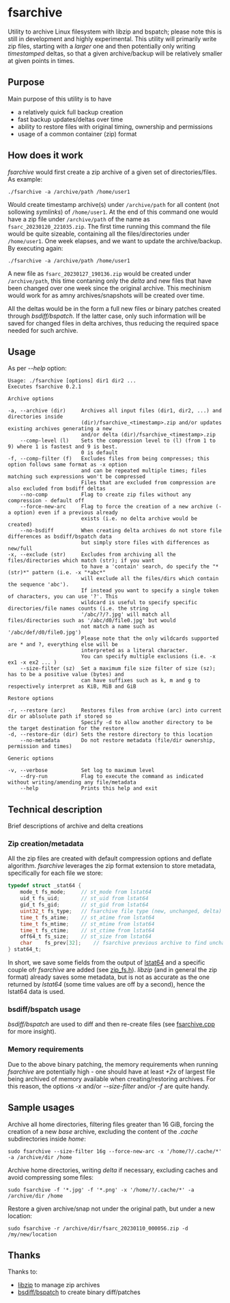 # fsarchive
Utility to archive Linux filesystem with libzip and bspatch; please note this is still in development and highly experimental.
This utility will primarily write zip files, starting with a _larger_ one and then potentially only writing _timestamped_ deltas, so that a given archive/backup will be relatively smaller at given points in times.

## Purpose
Main purpose of this utility is to have

* a relatively quick full backup creation
* fast backup updates/deltas over time
* ability to restore files with original timing, ownership and permissions
* usage of a common container (zip) format

## How does it work
_fsarchive_ would first create a zip archive of a given set of directories/files. As example:
```
./fsarchive -a /archive/path /home/user1
```
Would create timestamp archive(s) under `/archive/path` for all content (not sollowing _symlinks_) of `/home/user1`. At the end of this command one would have a zip file under `/archive/path` of the name as `fsarc_20230120_221035.zip`. The first time running this command the file would be quite sizeable, containing all the files/directories under `/home/user1`.
One week elapses, and we want to update the archive/backup. By executing again:
```
./fsarchive -a /archive/path /home/user1
```
A new file as `fsarc_20230127_190136.zip` would be created under `/archive/path`, this time contaning only the _delta_ and new files that have been changed over one week since the original archive.
This mechinism would work for as amny archives/snapshots will be created over time.

All the deltas would be in the form a full new files _or_ binary patches created through _bsdiff/bspatch_. If the latter case, only such information will be saved for changed files in delta archives, thus reducing the required space needed for such archive.

## Usage
As per _--help_ option:
```
Usage: ./fsarchive [options] dir1 dir2 ... 
Executes fsarchive 0.2.1

Archive options

-a, --archive (dir)     Archives all input files (dir1, dir2, ...) and directories inside
                        (dir)/fsarchive_<timestamp>.zip and/or updates existing archives generating a new
                        and/or delta (dir)/fsarchive_<timestamp>.zip
    --comp-level (l)    Sets the compression level to (l) (from 1 to 9) where 1 is fastest and 9 is best.
                        0 is default
-f, --comp-filter (f)   Excludes files from being compresses; this option follows same format as -x option
                        and can be repeated multiple times; files matching such expressions won't be compressed
                        Files that are excluded from compression are also excluded from bsdiff deltas
    --no-comp           Flag to create zip files without any compression - default off
    --force-new-arc     Flag to force the creation of a new archive (-a option) even if a previous already
                        exists (i.e. no delta archive would be created)
    --no-bsdiff         When creating delta archives do not store file differences as bsdiff/bspatch data
                        but simply store files with differences as new/full
-x, --exclude (str)     Excludes from archiving all the files/directories which match (str); if you want
                        to have a 'contain' search, do specify the "*(str)*" pattern (i.e. -x "*abc*"
                        will exclude all the files/dirs which contain the sequence 'abc').
                        If instead you want to specify a single token of characters, you can use '?'. This
                        wildcard is useful to specify specific directories/file names counts (i.e. the string
                        '/abc/?/?.jpg' will match all files/directories such as '/abc/d0/file0.jpg' but would
                        not match a name such as '/abc/def/d0/file0.jpg')
                        Please note that the only wildcards supported are * and ?, everything else will be
                        interpreted as a literal character.
                        You can specify multiple exclusions (i.e. -x ex1 -x ex2 ... )
    --size-filter (sz)  Set a maximum file size filter of size (sz); has to be a positive value (bytes) and
                        can have suffixes such as k, m and g to respectively interpret as KiB, MiB and GiB

Restore options

-r, --restore (arc)     Restores files from archive (arc) into current dir or ablsolute path if stored so
                        Specify -d to allow another directory to be the target destination for the restore
-d, --restore-dir (dir) Sets the restore directory to this location
    --no-metadata       Do not restore metadata (file/dir ownership, permission and times)

Generic options

-v, --verbose           Set log to maximum level
    --dry-run           Flag to execute the command as indicated without writing/amending any file/metadata
    --help              Prints this help and exit
```

## Technical description
Brief descriptions of archive and delta creations

### Zip creation/metadata
All the zip files are created with default compression options and deflate algorithm. _fsarchive_ leverages the zip format extension to store metadata, specifically for each file we store:
```c
typedef struct _stat64 {
	mode_t fs_mode;		// st_mode from lstat64
	uid_t fs_uid;		// st_uid from lstat64
	gid_t fs_gid;		// st_gid from lstat64
	uint32_t fs_type;	// fsarchive file type (new, unchanged, delta)
	time_t fs_atime;	// st_atime from lstat64
	time_t fs_mtime;	// st_mtime from lstat64
	time_t fs_ctime;	// st_ctime from lstat64
	off64_t fs_size;	// st_size from lstat64
	char	fs_prev[32];	// fsarchive previous archive to find unchanged file or file to apply a patch (can be recursive file1 --> patch0 --> patch1 ...)
} stat64_t;
```
In short, we save some fields from the output of [lstat64](https://linux.die.net/man/2/lstat64) and a specific couple ofr _fsarchive_ are added (see [zip_fs.h](https://github.com/Emanem/fsarchive/blob/main/src/zip_fs.h#L34)).
_libzip_ (and in general the zip format) already saves some metadata, but is not as accurate as the one returned by _lstat64_ (some time values are off by a second), hence the lstat64 data is used.

### bsdiff/bspatch usage
_bsdiff/bspatch_ are used to diff and then re-create files (see [fsarchive.cpp](https://github.com/Emanem/fsarchive/blob/main/src/fsarchive.cpp) for more insight).

### Memory requirements
Due to the above binary patching, the memory requirements when running _fsarchive_ are potentially high - one should have at least _+2x_ of largest file being archived of memory available when creating/restoring archives. For this reason, the options _-x_ and/or _--size-filter_ and/or _-f_ are quite handy.

## Sample usages
Archive all home directories, filtering files greater than 16 GiB, forcing the creation of a new _base_ archive, excluding the content of the _.cache_ subdirectories inside _home_:
```
sudo fsarchive --size-filter 16g --force-new-arc -x '/home/?/.cache/*' -a /archive/dir /home
```
Archive home directories, writing _delta_ if necessary, excluding caches and avoid compressing some files:
```
sudo fsarchive -f '*.jpg' -f '*.png' -x '/home/?/.cache/*' -a /archive/dir /home
```
Restore a given archive/snap not under the original path, but under a new location:
```
sudo fsarchive -r /archive/dir/fsarc_20230110_000056.zip -d /my/new/location
```

## Thanks
Thanks to:

* [libzip](https://libzip.org/) to manage zip archives
* [bsdiff/bspatch](https://github.com/mendsley/bsdiff) to create binary diff/patches

